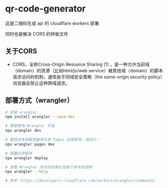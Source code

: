 # qr-code-generator

这是二维码生成 api 的 cloudflare workers 部署

同时也是解决 CORS 的样板文件

## 关于CORS

- CORS，全称Cross-Origin Resource Sharing [1] ，是一种允许当前域（domain）的资源（比如html/js/web service）被其他域（domain）的脚本请求访问的机制，通常由于同域安全策略（the same-origin security policy）浏览器会禁止这种跨域请求。


## 部署方式（wrangler）

```bash
# 安装 wrangler
npm install wrangler --save-dev

# 需要使用 Wrangler 开发
npx wrangler dev

# 要启动本地服务器来开发 Pages 应用程序，请运行：
npx wrangler pages dev

# 部署应用程序
npx wrangler deploy

# 查看 Wrangler 命令的列表以及每个命令的说明
npx wrangler --help

# 参考：https://developers.cloudflare.com/workers/wrangler/commands/
```
